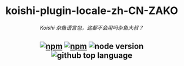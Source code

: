 <div align="center">

# koishi-plugin-locale-zh-CN-ZAKO

_Koishi 杂鱼语言包，这都不会用吗杂鱼大叔？_

## [![npm](https://img.shields.io/npm/v/koishi-plugin-locale-zh-CN-ZAKO)](https://www.npmjs.com/package/koishi-plugin-locale-zh-CN-ZAKO) [![npm](https://img.shields.io/npm/dm/koishi-plugin-locale-zh-CN-ZAKO)](https://www.npmjs.com/package/koishi-plugin-locale-zh-CN-ZAKO) ![node version](https://img.shields.io/badge/node-%3E=18-green) ![github top language](https://img.shields.io/github/languages/top/ChatLunaLab/chatluna-character?logo=github)

</div>

